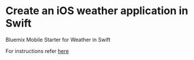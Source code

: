 # Create an iOS weather application in Swift

Bluemix Mobile Starter for Weather in Swift

For instructions refer <a href="https://github.com/ibm-bluemix-mobile-services/starter-weather/blob/master/ios_swift/README.md"> here </a>
